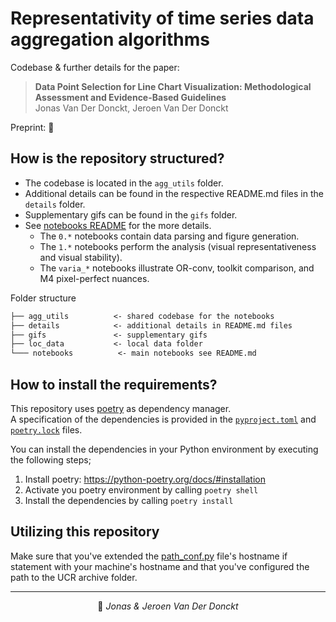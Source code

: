 # Representativity of time series data aggregation algorithms

<!-- <div align="center">
<h1>
    <p>Data Point Selection for Line Chart Visualization:</p>
    <p>Methodological Assessment and Evidence-Based Guidelines</p>
</h1>
</div> -->


Codebase & further details for the paper: 
> **Data Point Selection for Line Chart Visualization: Methodological Assessment and Evidence-Based Guidelines**  
> Jonas Van Der Donckt, Jeroen Van Der Donckt

Preprint: :construction:

## How is the repository structured?

- The codebase is located in the `agg_utils` folder.
- Additional details can be found in the respective README.md files in the `details` folder.
- Supplementary gifs can be found in the `gifs` folder.
- See [notebooks README](notebooks/) for the more details.
  - The `0.*` notebooks contain data parsing and figure generation.
  - The `1.*` notebooks perform the analysis (visual representativeness and visual stability).
  - The `varia_*` notebooks illustrate OR-conv, toolkit comparison, and M4 pixel-perfect nuances.

Folder structure
```txt
├── agg_utils          <- shared codebase for the notebooks
├── details            <- additional details in README.md files
├── gifs               <- supplementary gifs
├── loc_data           <- local data folder 
└─── notebooks          <- main notebooks see README.md
```

## How to install the requirements?

This repository uses [poetry](https://python-poetry.org/) as dependency manager.  
A specification of the dependencies is provided in the [`pyproject.toml`](pyproject.toml) and [`poetry.lock`](poetry.lock) files.

You can install the dependencies in your Python environment by executing the following steps;
1. Install poetry: https://python-poetry.org/docs/#installation
2. Activate you poetry environment by calling `poetry shell`
3. Install the dependencies by calling `poetry install`

## Utilizing this repository

Make sure that you've extended the [path_conf.py](agg_utils/path_conf.py) file's hostname if statement with your machine's hostname and that you've configured the path to the UCR archive folder.


---

<p align="center">
👤 <i>Jonas & Jeroen Van Der Donckt</i>
</p>
